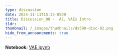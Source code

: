 ```yaml
---
type: discussion
date: 2024-11-11T15:35-0500
title: Discussion_08 -  AE, VAEs Intro
tldr:
thumbnail: /_images/thumbnails/ds598-disc-02.png
hide_from_announcments: true
---
```

**Notebook:** [VAE.ipynb](https://github.com/DL4DS/fa2024/tree/main/static_files/discussion_slides/VAE.ipynb)
